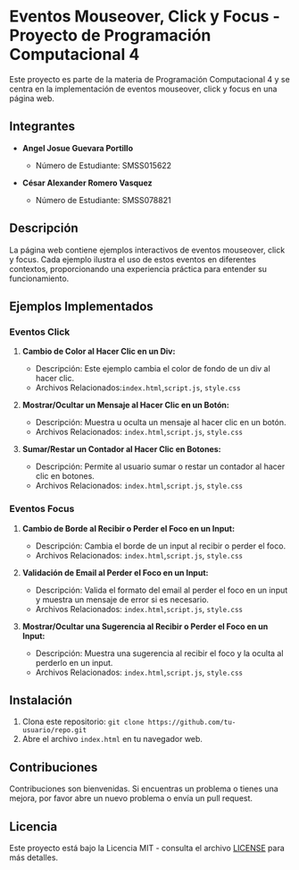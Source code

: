 # Eventos Mouseover, Click y Focus - Proyecto de Programación Computacional 4

Este proyecto es parte de la materia de Programación Computacional 4 y se centra en la implementación de eventos mouseover, click y focus en una página web.

## Integrantes

- **Angel Josue Guevara Portillo**
  - Número de Estudiante: SMSS015622

- **César Alexander Romero Vasquez**
  - Número de Estudiante: SMSS078821

## Descripción

La página web contiene ejemplos interactivos de eventos mouseover, click y focus. Cada ejemplo ilustra el uso de estos eventos en diferentes contextos, proporcionando una experiencia práctica para entender su funcionamiento.

## Ejemplos Implementados

### Eventos Click

1. **Cambio de Color al Hacer Clic en un Div:**
   - Descripción: Este ejemplo cambia el color de fondo de un div al hacer clic.
   - Archivos Relacionados:`index.html`,`script.js`, `style.css`

2. **Mostrar/Ocultar un Mensaje al Hacer Clic en un Botón:**
   - Descripción: Muestra u oculta un mensaje al hacer clic en un botón.
   - Archivos Relacionados: `index.html`,`script.js`, `style.css`

3. **Sumar/Restar un Contador al Hacer Clic en Botones:**
   - Descripción: Permite al usuario sumar o restar un contador al hacer clic en botones.
   - Archivos Relacionados: `index.html`,`script.js`, `style.css`

### Eventos Focus

1. **Cambio de Borde al Recibir o Perder el Foco en un Input:**
   - Descripción: Cambia el borde de un input al recibir o perder el foco.
   - Archivos Relacionados: `index.html`,`script.js`, `style.css`

2. **Validación de Email al Perder el Foco en un Input:**
   - Descripción: Valida el formato del email al perder el foco en un input y muestra un mensaje de error si es necesario.
   - Archivos Relacionados: `index.html`,`script.js`, `style.css`

3. **Mostrar/Ocultar una Sugerencia al Recibir o Perder el Foco en un Input:**
   - Descripción: Muestra una sugerencia al recibir el foco y la oculta al perderlo en un input.
   - Archivos Relacionados: `index.html`,`script.js`, `style.css`

## Instalación

1. Clona este repositorio: `git clone https://github.com/tu-usuario/repo.git`
2. Abre el archivo `index.html` en tu navegador web.

## Contribuciones

Contribuciones son bienvenidas. Si encuentras un problema o tienes una mejora, por favor abre un nuevo problema o envía un pull request.

## Licencia

Este proyecto está bajo la Licencia MIT - consulta el archivo [LICENSE](LICENSE) para más detalles.
